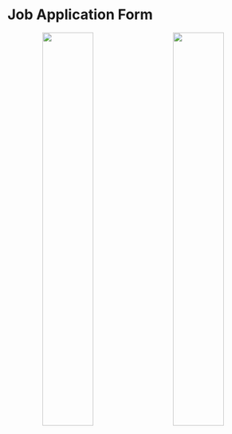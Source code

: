 # Job Application Form

<p align="center">
  <img src="https://github.com/BJNV/Job_Application_Form/assets/79208470/7c9e9ea2-92e4-45a7-96cf-a7f8eb66a0b6" width="45%" height="45%" />
&nbsp; &nbsp; &nbsp; &nbsp;
  <img src="https://github.com/BJNV/Job_Application_Form/assets/79208470/51c87e88-5b38-4ea6-aa25-b62e0bfc7798" width="45%" height="45%" />
</p>




